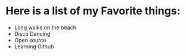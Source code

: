 # Here is a list of my Favorite things:
- Long walks on the beach
- Disco Dancing
- Open source
- Learning Github
